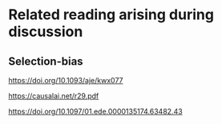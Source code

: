 # Related reading arising during discussion

## Selection-bias

https://doi.org/10.1093/aje/kwx077

https://causalai.net/r29.pdf

https://doi.org/10.1097/01.ede.0000135174.63482.43

